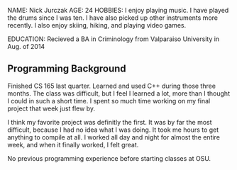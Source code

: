 NAME: Nick Jurczak
AGE: 24
HOBBIES: I enjoy playing music.  I have played the drums since I was ten.  I have also picked up other instruments more recently.  I also enjoy skiing, hiking, and playing video games.

EDUCATION: Recieved a BA in Criminology from Valparaiso University in Aug. of 2014

## Programming Background

Finished CS 165 last quarter.  Learned and used C++ during those three months.  The class was difficult, but I feel I learned a lot, more than I thought I could in such a short time.  I spent so much time working on my final project that week just flew by.

I think my favorite project was definitly the first.  It was by far the most difficult, because I had no idea what I was doing.  It took me hours to get anything to compile at all.  I worked all day and night for almost the entire week, and when it finally worked, I felt great.

No previous programming experience before starting classes at OSU.  
